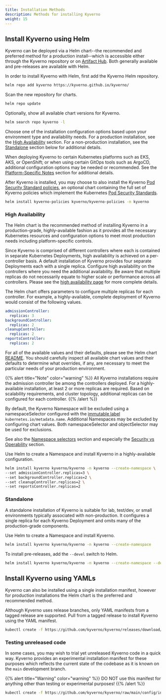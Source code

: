 ```yaml
---
title: Installation Methods
description: Methods for installing Kyverno
weight: 15
---
```


## Install Kyverno using Helm

Kyverno can be deployed via a Helm chart--the recommended and preferred method for a production install--which is accessible either through the Kyverno repository or on [Artifact Hub](https://artifacthub.io/). Both generally available and pre-releases are available with Helm.

In order to install Kyverno with Helm, first add the Kyverno Helm repository.

```sh
helm repo add kyverno https://kyverno.github.io/kyverno/
```

Scan the new repository for charts.

```sh
helm repo update
```

Optionally, show all available chart versions for Kyverno.

```sh
helm search repo kyverno -l
```

Choose one of the installation configuration options based upon your environment type and availability needs. For a production installation, see the [High Availability](#high-availability) section. For a non-production installation, see the [Standalone](#standalone) section below for additional details.

When deploying Kyverno to certain Kubernetes platforms such as EKS, AKS, or OpenShift; or when using certain GitOps tools such as ArgoCD, additional configuration options may be needed or recommended. See the [Platform-Specific Notes](platform-notes.md) section for additional details.

After Kyverno is installed, you may choose to also install the Kyverno [Pod Security Standard policies](../../pod-security.md), an optional chart containing the full set of Kyverno policies which implement the Kubernetes [Pod Security Standards](https://kubernetes.io/docs/concepts/security/pod-security-standards/).

```sh
helm install kyverno-policies kyverno/kyverno-policies -n kyverno
```

### High Availability

The Helm chart is the recommended method of installing Kyverno in a production-grade, highly-available fashion as it provides all the necessary Kubernetes resources and configuration options to meet most production needs including platform-specific controls.

Since Kyverno is comprised of different controllers where each is contained in separate Kubernetes Deployments, high availability is achieved on a per-controller basis. A default installation of Kyverno provides four separate Deployments each with a single replica. Configure high availability on the controllers where you need the additional availability. Be aware that multiple replicas do not necessarily equate to higher scale or performance across all controllers. Please see the [high availability page](../high-availability/_index.md) for more complete details.

The Helm chart offers parameters to configure multiple replicas for each controller. For example, a highly-available, complete deployment of Kyverno would consist of the following values.

```yaml
admissionController:
  replicas: 3
backgroundController:
  replicas: 2
cleanupController:
  replicas: 2
reportsController:
  replicas: 2

```

For all of the available values and their defaults, please see the Helm chart [README](https://github.com/kyverno/kyverno/tree/release-1.10/charts/kyverno). You should carefully inspect all available chart values and their defaults to determine what overrides, if any, are necessary to meet the particular needs of your production environment.

{{% alert title="Note" color="warning" %}}
All Kyverno installations require the admission controller be among the controllers deployed. For a highly-available installation, at least 2 or more replicas are required. Based on scalability requirements, and cluster topology, additional replicas can be configured for each controller.
{{% /alert %}}

By default, the Kyverno Namespace will be excluded using a namespaceSelector configured with the [immutable label](https://kubernetes.io/docs/concepts/overview/working-with-objects/_print/#automatic-labelling) `kubernetes.io/metadata.name`. Additional Namespaces may be excluded by configuring chart values. Both namespaceSelector and objectSelector may be used for exclusions.

See also the [Namespace selectors](customization.md#namespace-selectors) section and especially the [Security vs Operability](_index.md#security-vs-operability) section.

Use Helm to create a Namespace and install Kyverno in a highly-available configuration.

```sh
helm install kyverno kyverno/kyverno -n kyverno --create-namespace \
--set admissionController.replicas=3 \
--set backgroundController.replicas=2 \
--set cleanupController.replicas=2 \
--set reportsController.replicas=2
```

### Standalone

A standalone installation of Kyverno is suitable for lab, test/dev, or small environments typically associated with non-production. It configures a single replica for each Kyverno Deployment and omits many of the production-grade components.

Use Helm to create a Namespace and install Kyverno.

```sh
helm install kyverno kyverno/kyverno -n kyverno --create-namespace
```

To install pre-releases, add the `--devel` switch to Helm.

```sh
helm install kyverno kyverno/kyverno -n kyverno --create-namespace --devel
```

## Install Kyverno using YAMLs

Kyverno can also be installed using a single installation manifest, however for production installations the Helm chart is the preferred and recommended method.

Although Kyverno uses release branches, only YAML manifests from a tagged release are supported. Pull from a tagged release to install Kyverno using the YAML manifest.

```sh
kubectl create -f https://github.com/kyverno/kyverno/releases/download/v1.11.1/install.yaml
```

### Testing unreleased code

In some cases, you may wish to trial yet unreleased Kyverno code in a quick way. Kyverno provides an experimental installation manifest for these purposes which reflects the current state of the codebase as it is known on the `main` development branch.

{{% alert title="Warning" color="warning" %}}
DO NOT use this manifest for anything other than testing or experimental purposes!
{{% /alert %}}

```sh
kubectl create -f https://github.com/kyverno/kyverno/raw/main/config/install-latest-testing.yaml
```
